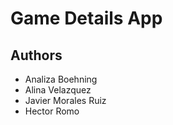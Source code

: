 # Game Details App

## Authors
- Analiza Boehning
- Alina Velazquez
- Javier Morales Ruiz
- Hector Romo